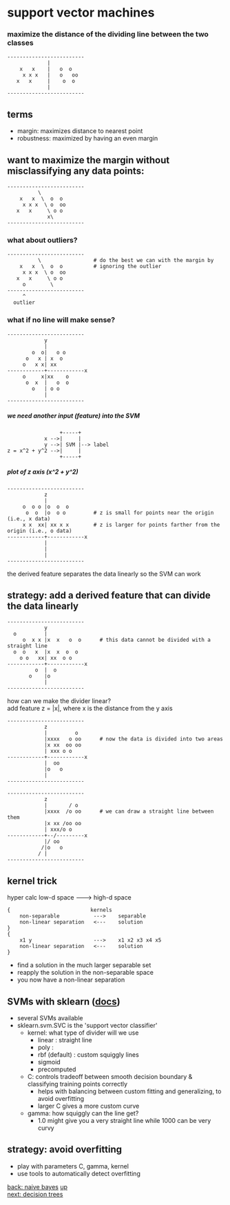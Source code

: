 ###
# support vector machines
###

### maximize the distance of the dividing line between the two classes
    -------------------------
                 |           
        x   x    |   o  o    
         x x x   |   o   oo  
       x   x     |    o  o   
                 |           
    -------------------------

## terms
- margin: maximizes distance to nearest point
- robustness: maximized by having an even margin

## want to maximize the margin without misclassifying any data points:
    -------------------------       
              \ 
        x   x  \  o  o
         x x x  \ o  oo
       x   x     \ o o 
                 x\
    -------------------------       

### what about outliers?
    -------------------------       
              \                 # do the best we can with the margin by 
        x   x  \  o  o          # ignoring the outlier
         x x x  \ o  oo         
       x   x     \ o o 
         o        \
    -------------------------
         ^
      outlier


### what if no line will make sense?
    -------------------------
                y
                |
            o  o|   o o 
          o   x | x  o          
         o   x x| xx            
    ------------+------------x
         o     x|xx    o        
          o  x  |   o  o        
            o   | o o
                |
    -------------------------

##### we need another input (feature) into the SVM
                     +-----+
                x -->|     |
                y -->| SVM |--> label
    z = x^2 + y^2 -->|     |
                     +-----+

##### plot of z axis (x^2 + y^2) 
    -------------------------
                z
                |
         o  o o |o  o  o       
          o  o  |o  o o         # z is small for points near the origin (i.e., x data)
         x x  xx| xx x x        # z is larger for points farther from the origin (i.e., o data)
    ------------+------------x
                |
                |
                |
    -------------------------
the derived feature separates the data linearly so the SVM can work

## strategy: add a derived feature that can divide the data linearly
    -------------------------
                y
      o         |        
         o  x x |x  x   o  o      # this data cannot be divided with a straight line
      o  o   x  |x  x  o  o      
        o o   xx| xx  o o        
    ------------+------------x
             o  |  o
           o    |o
                |
    -------------------------
how can we make the divider linear?  
add feature z = |x|, where x is the distance from the y axis   

    -------------------------
                z
                |         o
                |xxxx   o oo      # now the data is divided into two areas
                |x xx  oo oo     
                | xxx o o        
    ------------+------------x
                |  oo
                |o   o
                |
    -------------------------

    -------------------------
                z
                |       / o
                |xxxx  /o oo      # we can draw a straight line between them 
                |x xx /oo oo     
                | xxx/o o        
    ------------+--/---------x
                |/ oo
               /|o   o
              / |
    -------------------------

## kernel trick

hyper calc
low-d space    --->    high-d space

    {                          kernels
        non-separable           --->    separable
        non-linear separation   <---    solution
    }
    {
        x1 y                    --->    x1 x2 x3 x4 x5
        non-linear separation   <---    solution
    }

- find a solution in the much larger separable set  
- reapply the solution in the non-separable space  
- you now have a non-linear separation  

## SVMs with sklearn ([docs](http://scikit-learn.org/stable/modules/svm.html#svm))
- several SVMs available
- sklearn.svm.SVC is the 'support vector classifier'
    - kernel: what type of divider will we use
        - linear        : straight line
        - poly          : 
        - rbf (default) : custom squiggly lines
        - sigmoid
        - precomputed
    - C: controls tradeoff between smooth decision boundary & classifying training points correctly 
        - helps with balancing between custom fitting and generalizing, to avoid overfitting
        - larger C gives a more custom curve
    - gamma: how squiggly can the line get?
        - 1.0 might give you a very straight line while 1000 can be very curvy

## strategy: avoid overfitting
- play with parameters C, gamma, kernel
- use tools to automatically detect overfitting
  
  
  
[back: naive bayes](naive_bayes.md)
[up](toc.md)   
[next: decision trees](decision_trees.md)


